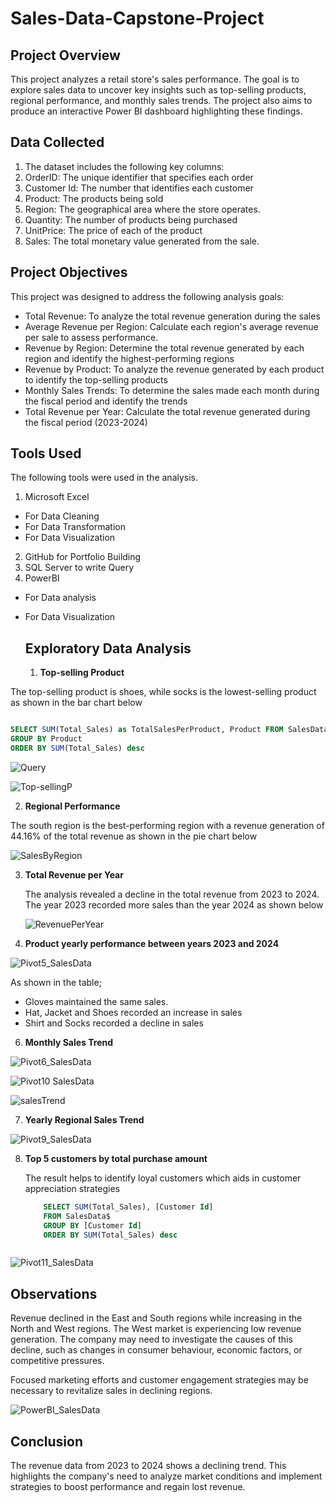 # Sales-Data-Capstone-Project

## Project Overview
This project analyzes a retail store's sales performance. The goal is to explore sales data to uncover key insights such as top-selling products, regional performance, and monthly sales trends. The project also aims to produce an interactive Power BI dashboard highlighting these findings.

## Data Collected
1. The dataset includes the following key columns:
2. OrderID: The unique identifier that specifies each order
3. Customer Id: The number that identifies each customer
4. Product: The products being sold
5. Region: The geographical area where the store operates.
6. Quantity: The number of products being purchased
7. UnitPrice: The price of each of the product
8. Sales: The total monetary value generated from the sale.

## Project Objectives
This project was designed to address the following analysis goals:
- Total Revenue: To analyze the total revenue generation during the sales
- Average Revenue per Region: Calculate each region's average revenue per sale to assess performance.
- Revenue by Region: Determine the total revenue generated by each region and identify the highest-performing regions
- Revenue by Product: To analyze the revenue generated by each product to identify the top-selling products
- Monthly Sales Trends: To determine the sales made each month during the fiscal period and identify the trends
- Total Revenue per Year: Calculate the total revenue generated during the fiscal period (2023-2024)

## Tools Used
The following tools were used in the analysis.
1.  Microsoft Excel
- For Data Cleaning
- For Data Transformation
- For Data Visualization
2. GitHub for Portfolio Building
3. SQL Server to write Query
4. PowerBI
- For Data analysis 
- For Data Visualization

  ## Exploratory Data Analysis

  1. **Top-selling Product**

 The top-selling product is shoes, while socks is the lowest-selling product as shown in the bar chart below

 ```SQL QUERY

 SELECT SUM(Total_Sales) as TotalSalesPerProduct, Product FROM SalesData$
GROUP BY Product
ORDER BY SUM(Total_Sales) desc
```


![Query](https://github.com/user-attachments/assets/72f83be3-e8df-4127-8a54-b3edd4329b24)

     
![Top-sellingP](https://github.com/user-attachments/assets/b184b171-635d-40bc-8b6d-c4d161edec70)

2. **Regional Performance**
   
 The south region is the best-performing region with a revenue generation of 44.16% of the total revenue as shown in the pie chart below
   

![SalesByRegion](https://github.com/user-attachments/assets/967d29e4-9cf1-4d5f-ab4b-4b13e0177c20)

3. **Total Revenue per Year**

   The analysis revealed a decline in the total revenue from 2023 to 2024. The year 2023 recorded more sales than the year 2024 as shown below
   

   ![RevenuePerYear](https://github.com/user-attachments/assets/662d1cf7-dde5-4aa9-9326-1e3daf2c93da)
   
5. **Product yearly performance between years 2023 and 2024** 
   

![Pivot5_SalesData](https://github.com/user-attachments/assets/cd6e16c1-d9d2-4e9e-8926-8659b389bd16)

As shown in the table;
- Gloves maintained the same sales.
- Hat, Jacket and Shoes recorded an increase in sales
- Shirt and Socks recorded a decline in sales


6. **Monthly Sales Trend**

   
![Pivot6_SalesData](https://github.com/user-attachments/assets/f207d103-e2b5-462a-a360-7f58eba9e1bb)


![Pivot10 SalesData](https://github.com/user-attachments/assets/50a63343-a73c-4169-a7a7-0c90319553f1)


![salesTrend](https://github.com/user-attachments/assets/368df9d6-e6e8-456e-8dee-819b7e25bda4)


7. **Yearly Regional Sales Trend** 


![Pivot9_SalesData](https://github.com/user-attachments/assets/6770bb80-0d5d-4806-ae64-e9c0c19bb4a3)

8. **Top 5 customers by total purchase amount**

   The result helps to identify loyal customers which aids in customer appreciation strategies
   
   ```SQL
       SELECT SUM(Total_Sales), [Customer Id]
       FROM SalesData$
       GROUP BY [Customer Id]
       ORDER BY SUM(Total_Sales) desc



![Pivot11_SalesData](https://github.com/user-attachments/assets/5e0f7cb6-0084-4b01-98a1-9246a74ef7bd)



## Observations
Revenue declined in the East and South regions while increasing in the North and West regions. The West market is experiencing low revenue generation. The company may need to investigate the causes of this decline, such as changes in consumer behaviour, economic factors, or competitive pressures.

Focused marketing efforts and customer engagement strategies may be necessary to revitalize sales in declining regions.


![PowerBI_SalesData](https://github.com/user-attachments/assets/fedd1c06-1350-46de-a9de-e48a6c027a6c)


## Conclusion

The revenue data from 2023 to 2024 shows a declining trend. This highlights the company's need to analyze market conditions and implement strategies to boost performance and regain lost revenue.





